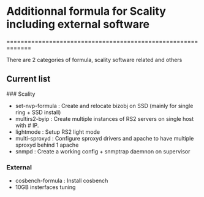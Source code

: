 # Additionnal formula for Scality including external software
=============================================================

There are 2 categories of formula, scality software related and others 

## Current list

### Scality

* set-nvp-formula : Create and relocate bizobj on SSD (mainly for single ring + SSD install)
* multirs2-byip : Create multiple instances of RS2 servers on single host with # IP.
* lightmode : Setup RS2 light mode 
* multi-sproxyd : Configure sproxyd drivers and apache to have multiple sproxyd behind 1 apache
* snmpd : Create a working config + snmptrap daemnon on supervisor

### External 

* cosbench-formula : Install cosbench
* 10GB insterfaces tuning
